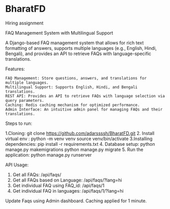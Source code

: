 # BharatFD
Hiring assignment

FAQ Management System with Multilingual Support

A Django-based FAQ management system that allows for rich text formatting of answers, supports multiple languages (e.g., English, Hindi, Bengali), and provides an API to retrieve FAQs with language-specific translations.


Features:

    FAQ Management: Store questions, answers, and translations for multiple languages.
    Multilingual Support: Supports English, Hindi, and Bengali translations.
    REST API: Provides an API to retrieve FAQs with language selection via query parameters.
    Caching: Redis caching mechanism for optimized performance.
    Admin Interface: An intuitive admin panel for managing FAQs and their translations.

Steps to run:

1.Cloning:
 git clone https://github.com/adarssssh/BharatFD.git
2. Install virtual env :
  python -m venv venv
  source venv/bin/activate
3.Installing dependencies:
  pip install -r requirements.txt
4. Database setup:
  python manage.py makemigrations
  python manage.py migrate
5. Run the application:
  python manage.py runserver


API Usage:

1. Get all FAQs: /api/faqs/
2. Get all FAQs based on Language: /api/faqs/?lang=hi
3. Get individual FAQ using FAQ_id: /api/faqs/1 
4. Get individual FAQ in languages: /api/faqs/1/?lang=hi

Update Faqs using Admin dashboard.
Caching applied for 1 minute.







